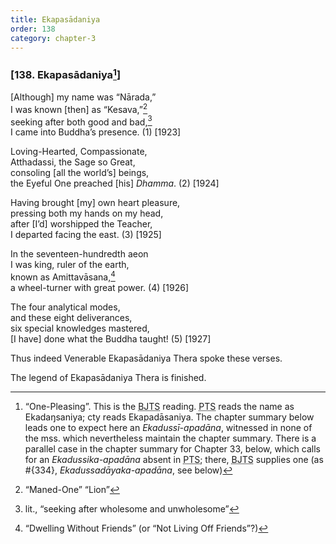 ```yaml
---
title: Ekapasādaniya
order: 138
category: chapter-3
---
```


### \[138. Ekapasādaniya[^1]\]

\[Although\] my name was “Nārada,”  
I was known \[then\] as “Kesava,”[^2]  
seeking after both good and bad,[^3]  
I came into Buddha’s presence. (1) \[1923\]

Loving-Hearted, Compassionate,  
Atthadassi, the Sage so Great,  
consoling \[all the world’s\] beings,  
the Eyeful One preached \[his\] *Dhamma*. (2) \[1924\]

Having brought \[my\] own heart pleasure,  
pressing both my hands on my head,  
after \[I’d\] worshipped the Teacher,  
I departed facing the east. (3) \[1925\]

In the seventeen-hundredth aeon  
I was king, ruler of the earth,  
known as Amittavāsana,[^4]  
a wheel-turner with great power. (4) \[1926\]

The four analytical modes,  
and these eight deliverances,  
six special knowledges mastered,  
\[I have\] done what the Buddha taught! (5) \[1927\]

Thus indeed Venerable Ekapasādaniya Thera spoke these verses.

The legend of Ekapasādaniya Thera is finished.

[^1]: “One-Pleasing”. This is the <abbr title="Buddha Jayanthi Tripitaka Series">BJTS</abbr> reading. <abbr title="Pali Text Society">PTS</abbr> reads the name as Ekadaŋsaniya; cty reads Ekapadāsaniya. The chapter summary below leads one to expect here an *Ekadussī-apadāna*, witnessed in none of the mss. which nevertheless maintain the chapter summary. There is a parallel case in the chapter summary for Chapter 33, below, which calls for an *Ekadussika-apadāna* absent in <abbr title="Pali Text Society">PTS</abbr>; there, <abbr title="Buddha Jayanthi Tripitaka Series">BJTS</abbr> supplies one (as \#{334}, *Ekadussadāyaka-apadāna*, see below)

[^2]: “Maned-One” “Lion”

[^3]: lit., “seeking after wholesome and unwholesome”

[^4]: “Dwelling Without Friends” (or “Not Living Off Friends”?)
